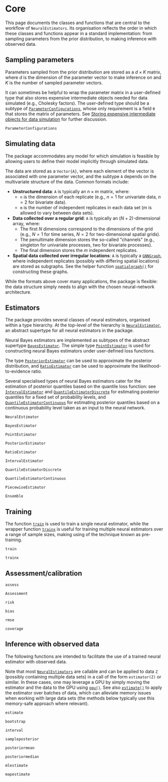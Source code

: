 # Core

This page documents the classes and functions that are central to the workflow of `NeuralEstimators`. Its organisation reflects the order in which these classes and functions appear in a standard implementation: from sampling parameters from the prior distribution, to making inference with observed data.

## Sampling parameters

Parameters sampled from the prior distribution are stored as a $d \times K$ matrix, where $d$ is the dimension of the parameter vector to make inference on and $K$ is the number of sampled parameter vectors. 

It can sometimes be helpful to wrap the parameter matrix in a user-defined type that also stores expensive intermediate objects needed for data simulated (e.g., Cholesky factors). The user-defined type should be a subtype of [`ParameterConfigurations`](@ref), whose only requirement is a field `θ` that stores the matrix of parameters. See [Storing expensive intermediate objects for data simulation](@ref) for further discussion.   

```@docs
ParameterConfigurations
```

## Simulating data

The package accommodates any model for which simulation is feasible by allowing users to define their model implicitly through simulated data.

The data are stored as a `Vector{A}`, where each element of the vector is associated with one parameter vector, and the subtype `A` depends on the multivariate structure of the data. Common formats include:

* **Unstructured data**: `A` is typically an $n \times m$ matrix, where:
    * ``n`` is the dimension of each replicate (e.g., $n=1$ for univariate data, $n=2$ for bivariate data).  
    * ``m`` is the number of independent replicates in each data set ($m$ is allowed to vary between data sets). 
* __Data collected over a regular grid__: `A` is typically an ($N + 2$)-dimensional array, where: 
    * The first $N$ dimensions correspond to the dimensions of the grid (e.g., $N = 1$ for time series, $N = 2$ for two-dimensional spatial grids). 
    * The penultimate dimension stores the so-called "channels" (e.g., singleton for univariate processes, two for bivariate processes). 
    * The final dimension stores the $m$ independent replicates. 
* **Spatial data collected over irregular locations**: `A` is typically a [`GNNGraph`](https://carlolucibello.github.io/GraphNeuralNetworks.jl/dev/api/gnngraph/#GraphNeuralNetworks.GNNGraphs.GNNGraph), where independent replicates (possibly with differing spatial locations) are stored as subgraphs. See the helper function [`spatialgraph()`](@ref) for constructing these graphs. 

While the formats above cover many applications, the package is flexible: the data structure simply needs to align with the chosen neural-network architecture. 

## Estimators

The package provides several classes of neural estimators, organised within a type hierarchy. At the top-level of the hierarchy is [`NeuralEstimator`](@ref), an abstract supertype for all neural estimators in the package. 

Neural Bayes estimators are implemented as subtypes of the abstract supertype [`BayesEstimator`](@ref). The simple type [`PointEstimator`](@ref) is used for constructing neural Bayes estimators under user-defined loss functions. 

The type [`PosteriorEstimator`](@ref) can be used to approximate the posterior distribution, and [`RatioEstimator`](@ref) can be used to approximate the likelihood-to-evidence ratio.

Several specialised types of neural Bayes estimators cater for the estimation of posterior quantiles based on the quantile loss function: see [`IntervalEstimator`](@ref) and [`QuantileEstimatorDiscrete`](@ref) for estimating posterior quantiles for a fixed set of probability levels, and [`QuantileEstimatorContinuous`](@ref) for estimating posterior quantiles based on a continuous probability level taken as an input to the neural network.


```@docs
NeuralEstimator

BayesEstimator

PointEstimator

PosteriorEstimator

RatioEstimator

IntervalEstimator

QuantileEstimatorDiscrete

QuantileEstimatorContinuous

PiecewiseEstimator

Ensemble
```

## Training

The function [`train`](@ref) is used to train a single neural estimator, while the wrapper function [`trainx`](@ref) is useful for training multiple neural estimators over a range of sample sizes, making using of the technique known as pre-training.

```@docs
train

trainx
```


## Assessment/calibration

```@docs
assess

Assessment

risk

bias

rmse

coverage
```

## Inference with observed data

The following functions are intended to facilitate the use of a trained neural estimator with observed data. 

Note that most [`NeuralEstimators`](@ref) are callable and can be applied to data `Z` (possibly containing multiple data sets) in a call of the form `estimator(Z)` or similar. In these cases, one may leverage a GPU by simply moving the estimator and the data to the GPU using [`gpu()`](https://fluxml.ai/Flux.jl/stable/models/functors/#Flux.gpu-Tuple{Any}). See also [`estimate()`](@ref) to apply the estimator over batches of data, which can alleviate memory issues when working with large data sets (the methods below typically use this memory-safe approach where relevant). 

```@docs
estimate

bootstrap

interval

sampleposterior

posteriormean 

posteriormedian

mlestimate

mapestimate
```
